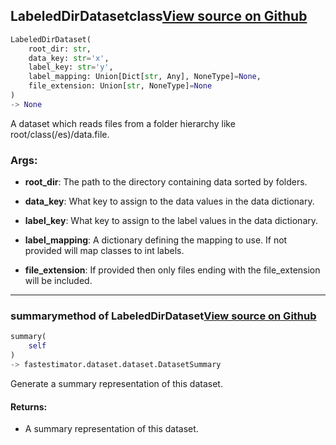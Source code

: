 ## LabeledDirDataset<span class="tag">class</span><a class="sourcelink" href=https://github.com/fastestimator/fastestimator/blob/r1.0/fastestimator/dataset/labeled_dir_dataset.py/#L22-L81>View source on Github</a>
```python
LabeledDirDataset(
	root_dir: str,
	data_key: str='x',
	label_key: str='y',
	label_mapping: Union[Dict[str, Any], NoneType]=None,
	file_extension: Union[str, NoneType]=None
)
-> None
```
A dataset which reads files from a folder hierarchy like root/class(/es)/data.file.


<h3>Args:</h3>


* **root_dir**: The path to the directory containing data sorted by folders.

* **data_key**: What key to assign to the data values in the data dictionary.

* **label_key**: What key to assign to the label values in the data dictionary.

* **label_mapping**: A dictionary defining the mapping to use. If not provided will map classes to int labels.

* **file_extension**: If provided then only files ending with the file_extension will be included.

---

### summary<span class="tag">method of LabeledDirDataset</span><a class="sourcelink" href=https://github.com/fastestimator/fastestimator/blob/r1.0/fastestimator/dataset/labeled_dir_dataset.py/#L72-L81>View source on Github</a>
```python
summary(
	self
)
-> fastestimator.dataset.dataset.DatasetSummary
```
Generate a summary representation of this dataset.

<h4>Returns:</h4>

<ul class="return-block"><li>    A summary representation of this dataset.</li></ul>

